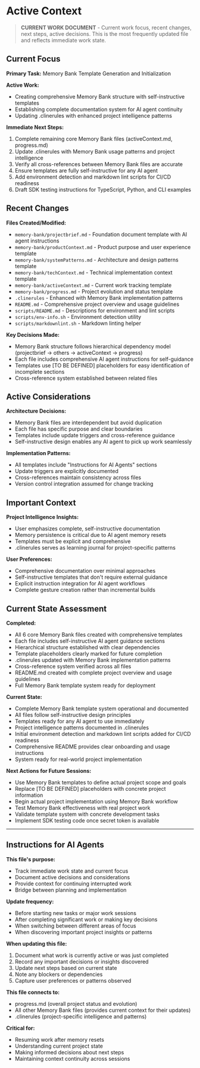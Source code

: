 # Active Context

> **CURRENT WORK DOCUMENT** - Current work focus, recent changes, next steps, active decisions. This is the most frequently updated file and reflects immediate work state.

## Current Focus

**Primary Task:** Memory Bank Template Generation and Initialization

**Active Work:**

- Creating comprehensive Memory Bank structure with self-instructive templates
- Establishing complete documentation system for AI agent continuity
- Updating .clinerules with enhanced project intelligence patterns

**Immediate Next Steps:**

1. Complete remaining core Memory Bank files (activeContext.md, progress.md)
2. Update .clinerules with Memory Bank usage patterns and project intelligence
3. Verify all cross-references between Memory Bank files are accurate
4. Ensure templates are fully self-instructive for any AI agent
5. Add environment detection and markdown lint scripts for CI/CD readiness
6. Draft SDK testing instructions for TypeScript, Python, and CLI examples

## Recent Changes

**Files Created/Modified:**

- `memory-bank/projectbrief.md` - Foundation document template with AI agent instructions
- `memory-bank/productContext.md` - Product purpose and user experience template
- `memory-bank/systemPatterns.md` - Architecture and design patterns template
- `memory-bank/techContext.md` - Technical implementation context template
- `memory-bank/activeContext.md` - Current work tracking template
- `memory-bank/progress.md` - Project evolution and status template
- `.clinerules` - Enhanced with Memory Bank implementation patterns
- `README.md` - Comprehensive project overview and usage guidelines
- `scripts/README.md` - Descriptions for environment and lint scripts
- `scripts/env-info.sh` - Environment detection utility
- `scripts/markdownlint.sh` - Markdown linting helper

**Key Decisions Made:**

- Memory Bank structure follows hierarchical dependency model (projectbrief → others → activeContext → progress)
- Each file includes comprehensive AI agent instructions for self-guidance
- Templates use [TO BE DEFINED] placeholders for easy identification of incomplete sections
- Cross-reference system established between related files

## Active Considerations

**Architecture Decisions:**

- Memory Bank files are interdependent but avoid duplication
- Each file has specific purpose and clear boundaries
- Templates include update triggers and cross-reference guidance
- Self-instructive design enables any AI agent to pick up work seamlessly

**Implementation Patterns:**

- All templates include "Instructions for AI Agents" sections
- Update triggers are explicitly documented
- Cross-references maintain consistency across files
- Version control integration assumed for change tracking

## Important Context

**Project Intelligence Insights:**

- User emphasizes complete, self-instructive documentation
- Memory persistence is critical due to AI agent memory resets
- Templates must be explicit and comprehensive
- .clinerules serves as learning journal for project-specific patterns

**User Preferences:**

- Comprehensive documentation over minimal approaches
- Self-instructive templates that don't require external guidance
- Explicit instruction integration for AI agent workflows
- Complete gesture creation rather than incremental builds

## Current State Assessment

**Completed:**

- All 6 core Memory Bank files created with comprehensive templates
- Each file includes self-instructive AI agent guidance sections
- Hierarchical structure established with clear dependencies
- Template placeholders clearly marked for future completion
- .clinerules updated with Memory Bank implementation patterns
- Cross-reference system verified across all files
- README.md created with complete project overview and usage guidelines
- Full Memory Bank template system ready for deployment

**Current State:**

- Complete Memory Bank template system operational and documented
- All files follow self-instructive design principles
- Templates ready for any AI agent to use immediately
- Project intelligence patterns documented in .clinerules
- Initial environment detection and markdown lint scripts added for CI/CD readiness
- Comprehensive README provides clear onboarding and usage instructions
- System ready for real-world project implementation

**Next Actions for Future Sessions:**

- Use Memory Bank templates to define actual project scope and goals
- Replace [TO BE DEFINED] placeholders with concrete project information
- Begin actual project implementation using Memory Bank workflow
- Test Memory Bank effectiveness with real project work
- Validate template system with concrete development tasks
- Implement SDK testing code once secret token is available

---

## Instructions for AI Agents

**This file's purpose:**

- Track immediate work state and current focus
- Document active decisions and considerations
- Provide context for continuing interrupted work
- Bridge between planning and implementation

**Update frequency:**

- Before starting new tasks or major work sessions
- After completing significant work or making key decisions
- When switching between different areas of focus
- When discovering important project insights or patterns

**When updating this file:**

1. Document what work is currently active or was just completed
2. Record any important decisions or insights discovered
3. Update next steps based on current state
4. Note any blockers or dependencies
5. Capture user preferences or patterns observed

**This file connects to:**

- progress.md (overall project status and evolution)
- All other Memory Bank files (provides current context for their updates)
- .clinerules (project-specific intelligence and patterns)

**Critical for:**

- Resuming work after memory resets
- Understanding current project state
- Making informed decisions about next steps
- Maintaining context continuity across sessions
